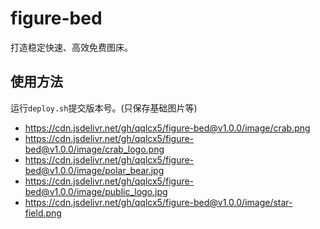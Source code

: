 # figure-bed

打造稳定快速、高效免费图床。

## 使用方法

运行`deploy.sh`提交版本号。(只保存基础图片等)

- https://cdn.jsdelivr.net/gh/qqlcx5/figure-bed@v1.0.0/image/crab.png
- https://cdn.jsdelivr.net/gh/qqlcx5/figure-bed@v1.0.0/image/crab_logo.png
- https://cdn.jsdelivr.net/gh/qqlcx5/figure-bed@v1.0.0/image/polar_bear.jpg
- https://cdn.jsdelivr.net/gh/qqlcx5/figure-bed@v1.0.0/image/public_logo.jpg
- https://cdn.jsdelivr.net/gh/qqlcx5/figure-bed@v1.0.0/image/star-field.png